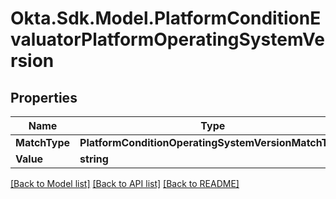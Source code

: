 # Okta.Sdk.Model.PlatformConditionEvaluatorPlatformOperatingSystemVersion
## Properties

Name | Type | Description | Notes
------------ | ------------- | ------------- | -------------
**MatchType** | **PlatformConditionOperatingSystemVersionMatchType** |  | [optional] 
**Value** | **string** |  | [optional] 

[[Back to Model list]](../README.md#documentation-for-models) [[Back to API list]](../README.md#documentation-for-api-endpoints) [[Back to README]](../README.md)


